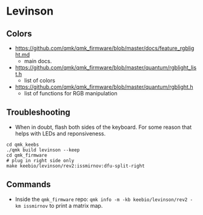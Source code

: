 # Levinson

## Colors

- https://github.com/qmk/qmk_firmware/blob/master/docs/feature_rgblight.md
  - main docs.
- https://github.com/qmk/qmk_firmware/blob/master/quantum/rgblight_list.h
  - list of colors
- https://github.com/qmk/qmk_firmware/blob/master/quantum/rgblight.h
  - list of functions for RGB manipulation

## Troubleshooting

- When in doubt, flash both sides of the keyboard. For some reason that helps with LEDs and reponsiveness.

```
cd qmk_keebs
./qmk build levinson --keep
cd qmk_firmware
# plug in right side only
make keebio/levinson/rev2:issmirnov:dfu-split-right
```


## Commands

- Inside the `qmk_firmware` repo: `qmk info -m -kb keebio/levinson/rev2 -km issmirnov` to print a matrix map.
